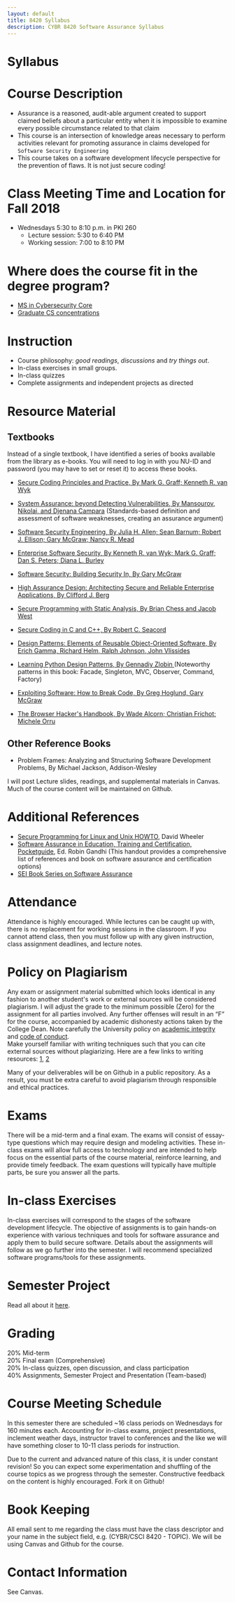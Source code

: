 ```yaml
---
layout: default
title: 8420 Syllabus
description: CYBR 8420 Software Assurance Syllabus
---
```

# Syllabus

# Course Description
* Assurance is a reasoned, audit-able argument created to support claimed beliefs about a particular entity when it is impossible to examine every possible circumstance related to that claim
* This course is an intersection of knowledge areas necessary to perform activities relevant for promoting assurance in claims developed for `Software Security Engineering`
* This course takes on a software development lifecycle perspective for the prevention of flaws. It is not just secure coding!

# Class Meeting Time and Location for Fall 2018
* Wednesdays 5:30 to 8:10 p.m. in PKI 260
  - Lecture session: 5:30 to 6:40 PM
  - Working session: 7:00 to 8:10 PM

# Where does the course fit in the degree program?
* [MS in Cybersecurity Core](https://www.unomaha.edu/college-of-information-science-and-technology/school-of-interdisciplinary-informatics/cybersecurity/ms-cybr-reqs.php)  
* [Graduate CS concentrations](https://www.unomaha.edu/college-of-information-science-and-technology/computer-science/graduate/graduate-concentrations.php)

# Instruction
* Course philosophy: *good readings*, *discussions* and *try things out*.
* In-class exercises in small groups.
* In-class quizzes
* Complete assignments and independent projects as directed

# Resource Material
## Textbooks

Instead of a single textbook, I have identified a series of books available from the library as e-books. You will need to log in with you NU-ID and password (you may have to set or reset it) to access these books.

* [Secure Coding Principles and Practice, By Mark G. Graff; Kenneth R. van Wyk](http://proquest.safaribooksonline.com.leo.lib.unomaha.edu/0596002424)

* [System Assurance: beyond Detecting Vulnerabilities, By Mansourov, Nikolai, and Djenana Campara](http://proquest.safaribooksonline.com.leo.lib.unomaha.edu/book/software-engineering-and-development/enterprise/9780123814142) (Standards-based definition and assessment of software weaknesses, creating an assurance argument)

* [Software Security Engineering, By Julia H. Allen; Sean Barnum; Robert J. Ellison; Gary McGraw; Nancy R. Mead](http://proquest.safaribooksonline.com.leo.lib.unomaha.edu/book/networking/security/9780321559685)

* [Enterprise Software Security, By Kenneth R. van Wyk; Mark G. Graff; Dan S. Peters; Diana L. Burley](http://proquest.safaribooksonline.com.leo.lib.unomaha.edu/book/networking/security/9780321604378)

* [Software Security: Building Security In, By Gary McGraw](http://proquest.safaribooksonline.com.leo.lib.unomaha.edu/0321356705)

* [High Assurance Design: Architecting Secure and Reliable Enterprise Applications, By Clifford J. Berg](http://proquest.safaribooksonline.com.leo.lib.unomaha.edu/0321375777)

* [Secure Programming with Static Analysis, By Brian Chess and Jacob West](http://proquest.safaribooksonline.com.leo.lib.unomaha.edu/9780321424778)

* [Secure Coding in C and C++, By Robert C. Seacord](http://proquest.safaribooksonline.com.leo.lib.unomaha.edu/9780132981989)

* [Design Patterns: Elements of Reusable Object-Oriented Software, By Erich Gamma, Richard Helm, Ralph Johnson, John Vlissides](http://proquest.safaribooksonline.com.leo.lib.unomaha.edu/0201633612)

* [Learning Python Design Patterns, By Gennadiy Zlobin ](http://proquest.safaribooksonline.com.leo.lib.unomaha.edu/book/programming/python/9781783283378)(Noteworthy patterns in this book: Facade, Singleton, MVC, Observer, Command, Factory)

* [Exploiting Software: How to Break Code, By Greg Hoglund, Gary McGraw](http://proquest.safaribooksonline.com.leo.lib.unomaha.edu/0201786958)

* [The Browser Hacker's Handbook, By Wade Alcorn; Christian Frichot; Michele Orru](http://proquest.safaribooksonline.com.leo.lib.unomaha.edu/book/networking/security/9781118662090)

## Other Reference Books

* Problem Frames: Analyzing and Structuring Software Development Problems, By Michael Jackson, Addison-Wesley

I will post Lecture slides, readings, and supplemental materials in Canvas. Much of the course content will be maintained on Github.

# Additional References

* [Secure Programming for Linux and Unix HOWTO](http://www.dwheeler.com/secure-programs/Secure-Programs-HOWTO/index.html), David Wheeler  
* [Software Assurance in Education, Training and Certification, Pocketguide](http://faculty.ist.unomaha.edu/rgandhi/swa/SwAPGWET/Home.html), Ed. Robin Gandhi
(This handout provides a comprehensive list of references and book on software assurance and certification options)
* [SEI Book Series on Software Assurance](http://resources.sei.cmu.edu/library/asset-view.cfm?assetid=465870)

# Attendance
Attendance is highly encouraged. While lectures can be caught up with, there is no replacement for working sessions in the classroom. If you cannot attend class, then you must follow up with any given instruction, class assignment deadlines, and lecture notes.

# Policy on Plagiarism
Any exam or assignment material submitted which looks identical in any fashion to another student's work or external sources will be considered plagiarism. I will adjust the grade to the minimum possible (Zero) for the assignment for all parties involved. Any further offenses will result in an “F” for the course, accompanied by academic dishonesty actions taken by the College Dean. Note carefully the University policy on [academic integrity](http://goo.gl/NVWUBy) and [code of conduct](https://www.unomaha.edu/student-life/student-conduct-and-community-standards/policies/code-of-conduct.php).  
Make yourself familiar with writing techniques such that you can cite external sources without plagiarizing. Here are a few links to writing resources: [1](http://owl.english.purdue.edu/owl/resource/563/01/), [2](https://owl.english.purdue.edu/owl/resource/589/01/)

Many of your deliverables will be on Github in a public repository. As a result, you must be extra careful to avoid plagiarism through responsible and ethical practices.

# Exams
There will be a mid-term and a final exam. The exams will consist of essay-type questions which may require design and modeling activities. These in-class exams will allow full access to technology and are intended to help focus on the essential parts of the course material, reinforce learning, and provide timely feedback. The exam questions will typically have multiple parts, be sure you answer all the parts.

# In-class Exercises
In-class exercises will correspond to the stages of the software development lifecycle. The objective of assignments is to gain hands-on experience with various techniques and tools for software assurance and apply them to build secure software. Details about the assignments will follow as we go further into the semester. I will recommend specialized software programs/tools for these assignments.

# Semester Project
Read all about it [here](https://robinagandhi.github.io/swa/pages/project.html).

# Grading
20% Mid-term  
20% Final exam (Comprehensive)  
20% In-class quizzes, open discussion, and class participation  
40% Assignments, Semester Project and Presentation (Team-based)  

# Course Meeting Schedule
In this semester there are scheduled ~16 class periods on Wednesdays for 160 minutes each. Accounting for in-class exams, project presentations, inclement weather days, instructor travel to conferences and the like we will have something closer to 10-11 class periods for instruction.

Due to the current and advanced nature of this class, it is under constant revision! So you can expect some experimentation and shuffling of the course topics as we progress through the semester. Constructive feedback on the content is highly encouraged. Fork it on Github!

# Book Keeping
All email sent to me regarding the class must have the class descriptor and your name in the subject field, e.g. (CYBR/CSCI 8420 - TOPIC). We will be using Canvas and Github for the course.

# Contact Information
See Canvas.
